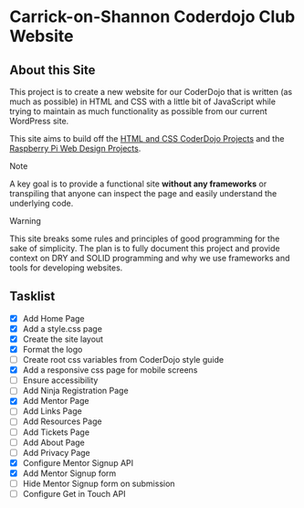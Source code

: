 # Carrick-on-Shannon Coderdojo Club Website

## About this Site

This project is to create a new website for our CoderDojo that is written (as much as possible) in HTML and CSS with a little bit of JavaScript while trying to maintain as much functionality as possible from our current WordPress site.

This site aims to build off the [HTML and CSS CoderDojo Projects](https://projects.raspberrypi.org/en/coderdojo) and the [Raspberry Pi Web Design Projects](https://projects.raspberrypi.org/en/collections/html_and_css).

> [!NOTE]
> A key goal is to provide a functional site **without any frameworks** or transpiling that anyone can inspect the page and easily understand the underlying code.

> [!WARNING]
> This site breaks some rules and principles of good programming for the sake of simplicity. The plan is to fully document this project and provide context on DRY and SOLID programming and why we use frameworks and tools for developing websites.

## Tasklist

- [x] Add Home Page
- [x] Add a style.css page
- [x] Create the site layout
- [x] Format the logo
- [ ] Create root css variables from CoderDojo style guide
- [x] Add a responsive css page for mobile screens
- [ ] Ensure accessibility
- [ ] Add Ninja Registration Page
- [x] Add Mentor Page
- [ ] Add Links Page
- [ ] Add Resources Page
- [ ] Add Tickets Page
- [ ] Add About Page
- [ ] Add Privacy Page
- [x] Configure Mentor Signup API
- [x] Add Mentor Signup form
- [ ] Hide Mentor Signup form on submission
- [ ] Configure Get in Touch API
